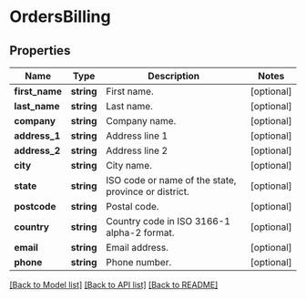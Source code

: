 # OrdersBilling

## Properties
Name | Type | Description | Notes
------------ | ------------- | ------------- | -------------
**first_name** | **string** | First name. | [optional] 
**last_name** | **string** | Last name. | [optional] 
**company** | **string** | Company name. | [optional] 
**address_1** | **string** | Address line 1 | [optional] 
**address_2** | **string** | Address line 2 | [optional] 
**city** | **string** | City name. | [optional] 
**state** | **string** | ISO code or name of the state, province or district. | [optional] 
**postcode** | **string** | Postal code. | [optional] 
**country** | **string** | Country code in ISO 3166-1 alpha-2 format. | [optional] 
**email** | **string** | Email address. | [optional] 
**phone** | **string** | Phone number. | [optional] 

[[Back to Model list]](../../README.md#documentation-for-models) [[Back to API list]](../../README.md#documentation-for-api-endpoints) [[Back to README]](../../README.md)

